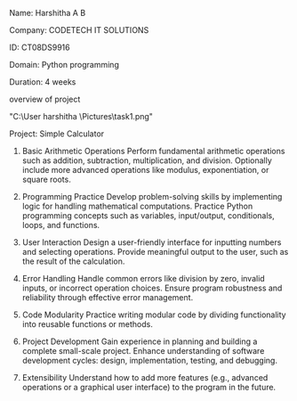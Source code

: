 Name: Harshitha A B

Company: CODETECH IT SOLUTIONS

ID: CT08DS9916

Domain: Python programming

Duration: 4 weeks

overview of project

"C:\User harshitha \Pictures\task1.png"

Project: Simple Calculator

1. Basic Arithmetic Operations
Perform fundamental arithmetic operations such as addition, subtraction, multiplication, and division.
Optionally include more advanced operations like modulus, exponentiation, or square roots.

2. Programming Practice
Develop problem-solving skills by implementing logic for handling mathematical computations.
Practice Python programming concepts such as variables, input/output, conditionals, loops, and functions.

3. User Interaction
Design a user-friendly interface for inputting numbers and selecting operations.
Provide meaningful output to the user, such as the result of the calculation.

4. Error Handling
Handle common errors like division by zero, invalid inputs, or incorrect operation choices.
Ensure program robustness and reliability through effective error management.

5. Code Modularity
Practice writing modular code by dividing functionality into reusable functions or methods.

6. Project Development
Gain experience in planning and building a complete small-scale project.
Enhance understanding of software development cycles: design, implementation, testing, and debugging.

7. Extensibility
Understand how to add more features (e.g., advanced operations or a graphical user interface) to the program in the future.
